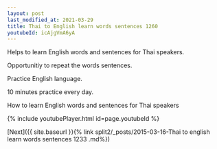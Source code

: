 ```yaml
---
layout: post
last_modified_at: 2021-03-29
title: Thai to English learn words sentences 1260 
youtubeId: icAjgVmA6yA
---
```

 
 
Helps to learn English words and sentences for Thai speakers.

Opportunitiy to repeat the words sentences. 

Practice English language. 
 
10 minutes practice every day. 
 
How to learn English words and sentences for Thai speakers 
 
{% include youtubePlayer.html id=page.youtubeId %}
 
 
[Next]({{ site.baseurl }}{% link  split2/_posts/2015-03-16-Thai to english learn words sentences 1233 .md%})
 
